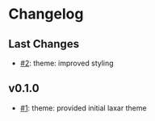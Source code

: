 # Changelog

## Last Changes

- [#2](https://github.com/LaxarJS/cube.theme/issues/2): theme: improved styling


## v0.1.0

- [#1](https://github.com/LaxarJS/cube.theme/issues/1): theme: provided initial laxar theme
